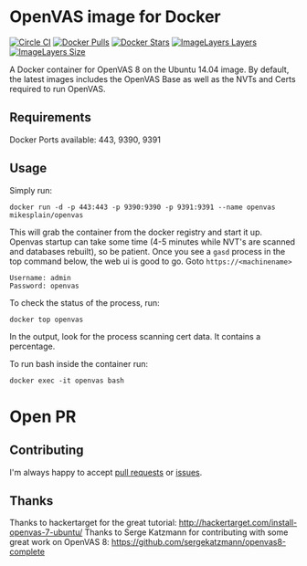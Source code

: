 OpenVAS image for Docker
==============

[![Circle CI](https://img.shields.io/circleci/project/mikesplain/openvas-docker.svg)](https://circleci.com/gh/mikesplain/openvas-docker)
[![Docker Pulls](https://img.shields.io/docker/pulls/mikesplain/openvas.svg)](https://hub.docker.com/r/mikesplain/openvas/)
[![Docker Stars](https://img.shields.io/docker/stars/mikesplain/openvas.svg)](https://hub.docker.com/r/mikesplain/openvas/)
[![ImageLayers Layers](https://img.shields.io/imagelayers/layers/mikesplain/openvas/latest.svg)](https://imagelayers.io/?images=mikesplain/openvas:latest)
[![ImageLayers Size](https://img.shields.io/imagelayers/image-size/mikesplain/openvas/latest.svg)](https://imagelayers.io/?images=mikesplain/openvas:latest)

A Docker container for OpenVAS 8 on the Ubuntu 14.04 image.  By default, the latest images includes the OpenVAS Base as well as the NVTs and Certs required to run OpenVAS.

Requirements
------------
Docker
Ports available: 443, 9390, 9391

Usage
-----

Simply run:

```
docker run -d -p 443:443 -p 9390:9390 -p 9391:9391 --name openvas mikesplain/openvas
```

This will grab the container from the docker registry and start it up.  Openvas startup can take some time (4-5 minutes while NVT's are scanned and databases rebuilt), so be patient.  Once you see a `gasd` process in the top command below, the web ui is good to go.  Goto `https://<machinename>`

```
Username: admin
Password: openvas
```

To check the status of the process, run:

```
docker top openvas
```

In the output, look for the process scanning cert data.  It contains a percentage.

To run bash inside the container run:

```
docker exec -it openvas bash
```
# Open PR


Contributing
------------

I'm always happy to accept [pull requests](https://github.com/mikesplain/openvas-docker/pulls) or [issues](https://github.com/mikesplain/openvas-docker/issues).

Thanks
------
Thanks to hackertarget for the great tutorial: http://hackertarget.com/install-openvas-7-ubuntu/
Thanks to Serge Katzmann for contributing with some great work on OpenVAS 8: https://github.com/sergekatzmann/openvas8-complete
